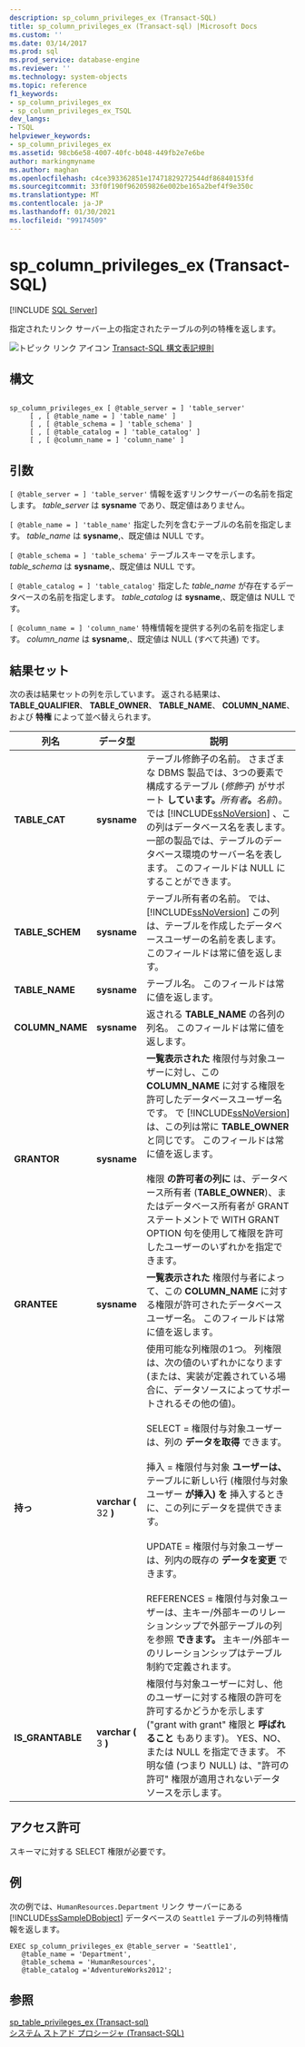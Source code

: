 ```yaml
---
description: sp_column_privileges_ex (Transact-SQL)
title: sp_column_privileges_ex (Transact-sql) |Microsoft Docs
ms.custom: ''
ms.date: 03/14/2017
ms.prod: sql
ms.prod_service: database-engine
ms.reviewer: ''
ms.technology: system-objects
ms.topic: reference
f1_keywords:
- sp_column_privileges_ex
- sp_column_privileges_ex_TSQL
dev_langs:
- TSQL
helpviewer_keywords:
- sp_column_privileges_ex
ms.assetid: 98cb6e58-4007-40fc-b048-449fb2e7e6be
author: markingmyname
ms.author: maghan
ms.openlocfilehash: c4ce393362851e17471829272544df86840153fd
ms.sourcegitcommit: 33f0f190f962059826e002be165a2bef4f9e350c
ms.translationtype: MT
ms.contentlocale: ja-JP
ms.lasthandoff: 01/30/2021
ms.locfileid: "99174509"
---
```

# <a name="sp_column_privileges_ex-transact-sql"></a>sp_column_privileges_ex (Transact-SQL)
[!INCLUDE [SQL Server](../../includes/applies-to-version/sqlserver.md)]

  指定されたリンク サーバー上の指定されたテーブルの列の特権を返します。  
  
 ![トピック リンク アイコン](../../database-engine/configure-windows/media/topic-link.gif "トピック リンク アイコン") [Transact-SQL 構文表記規則](../../t-sql/language-elements/transact-sql-syntax-conventions-transact-sql.md)  
  
## <a name="syntax"></a>構文  
  
```  
  
sp_column_privileges_ex [ @table_server = ] 'table_server'   
     [ , [ @table_name = ] 'table_name' ]   
     [ , [ @table_schema = ] 'table_schema' ]   
     [ , [ @table_catalog = ] 'table_catalog' ]   
     [ , [ @column_name = ] 'column_name' ]  
```  
  
## <a name="arguments"></a>引数  
`[ @table_server = ] 'table_server'` 情報を返すリンクサーバーの名前を指定します。 *table_server* は **sysname** であり、既定値はありません。  
  
`[ @table_name = ] 'table_name'` 指定した列を含むテーブルの名前を指定します。 *table_name* は **sysname**,、既定値は NULL です。  
  
`[ @table_schema = ] 'table_schema'` テーブルスキーマを示します。 *table_schema* は **sysname**,、既定値は NULL です。  
  
`[ @table_catalog = ] 'table_catalog'` 指定した *table_name* が存在するデータベースの名前を指定します。 *table_catalog* は **sysname**,、既定値は NULL です。  
  
`[ @column_name = ] 'column_name'` 特権情報を提供する列の名前を指定します。 *column_name* は **sysname**,、既定値は NULL (すべて共通) です。  
  
## <a name="result-sets"></a>結果セット  
 次の表は結果セットの列を示しています。 返される結果は、 **TABLE_QUALIFIER**、 **TABLE_OWNER**、 **TABLE_NAME**、 **COLUMN_NAME**、および **特権** によって並べ替えられます。  
  
|列名|データ型|説明|  
|-----------------|---------------|-----------------|  
|**TABLE_CAT**|**sysname**|テーブル修飾子の名前。 さまざまな DBMS 製品では、3つの要素で構成するテーブル (_修飾子_) がサポート **しています。**_所有者_**。**_名前_)。 では [!INCLUDE[ssNoVersion](../../includes/ssnoversion-md.md)] 、この列はデータベース名を表します。 一部の製品では、テーブルのデータベース環境のサーバー名を表します。 このフィールドは NULL にすることができます。|  
|**TABLE_SCHEM**|**sysname**|テーブル所有者の名前。 では、 [!INCLUDE[ssNoVersion](../../includes/ssnoversion-md.md)] この列は、テーブルを作成したデータベースユーザーの名前を表します。 このフィールドは常に値を返します。|  
|**TABLE_NAME**|**sysname**|テーブル名。 このフィールドは常に値を返します。|  
|**COLUMN_NAME**|**sysname**|返される **TABLE_NAME** の各列の列名。 このフィールドは常に値を返します。|  
|**GRANTOR**|**sysname**|**一覧表示された** 権限付与対象ユーザーに対し、この **COLUMN_NAME** に対する権限を許可したデータベースユーザー名です。 で [!INCLUDE[ssNoVersion](../../includes/ssnoversion-md.md)] は、この列は常に **TABLE_OWNER** と同じです。 このフィールドは常に値を返します。<br /><br /> 権限 **の許可者の列に** は、データベース所有者 (**TABLE_OWNER**)、またはデータベース所有者が GRANT ステートメントで WITH GRANT OPTION 句を使用して権限を許可したユーザーのいずれかを指定できます。|  
|**GRANTEE**|**sysname**|**一覧表示された** 権限付与者によって、この **COLUMN_NAME** に対する権限が許可されたデータベースユーザー名。 このフィールドは常に値を返します。|  
|**持っ**|**varchar (** 32 **)**|使用可能な列権限の1つ。 列権限は、次の値のいずれかになります (または、実装が定義されている場合に、データソースによってサポートされるその他の値)。<br /><br /> SELECT = 権限付与対象ユーザーは、列の **データを取得** できます。<br /><br /> 挿入 = 権限付与対象 **ユーザーは、** テーブルに新しい行 (権限付与対象ユーザー **が挿入) を** 挿入するときに、この列にデータを提供できます。<br /><br /> UPDATE = 権限付与対象ユーザーは、列内の既存の **データを変更** できます。<br /><br /> REFERENCES = 権限付与対象ユーザーは、主キー/外部キーのリレーションシップで外部テーブルの列を参照 **できます。** 主キー/外部キーのリレーションシップはテーブル制約で定義されます。|  
|**IS_GRANTABLE**|**varchar (** 3 **)**|権限付与対象ユーザーに対し、他のユーザーに対する権限の許可を許可するかどうかを示します ("grant with grant" 権限と **呼ばれること** もあります)。 YES、NO、または NULL を指定できます。 不明な値 (つまり NULL) は、"許可の許可" 権限が適用されないデータ ソースを示します。|  
  
## <a name="permissions"></a>アクセス許可  
 スキーマに対する SELECT 権限が必要です。  
  
## <a name="examples"></a>例  
 次の例では、`HumanResources.Department` リンク サーバーにある [!INCLUDE[ssSampleDBobject](../../includes/sssampledbobject-md.md)] データベースの `Seattle1` テーブルの列特権情報を返します。  
  
```  
EXEC sp_column_privileges_ex @table_server = 'Seattle1',   
   @table_name = 'Department',   
   @table_schema = 'HumanResources',  
   @table_catalog ='AdventureWorks2012';  
```  
  
## <a name="see-also"></a>参照  
 [sp_table_privileges_ex &#40;Transact-sql&#41;](../../relational-databases/system-stored-procedures/sp-table-privileges-ex-transact-sql.md)   
 [システム ストアド プロシージャ &#40;Transact-SQL&#41;](../../relational-databases/system-stored-procedures/system-stored-procedures-transact-sql.md)  
  
  
